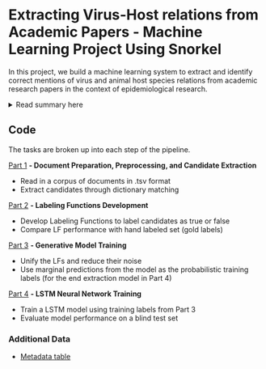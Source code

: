 # Extracting Virus-Host relations from Academic Papers - Machine Learning Project Using Snorkel

In this project, we build a machine learning system to extract and identify correct mentions of virus and animal host species relations from academic research papers in the context of epidemiological research.

<details><summary>Read summary here</summary>
<p>
  
  Considering a large majority of infectious diseases are spread from animals to humans, zoonotic diseases have become an important topic of study and the subject of many research studies. Various species of viruses, such as Flaviviruses, may cause the outbreak of viral zoonotic disease. Hence, the relations between viral and animal host species are major factors in understanding the transmission and characteristics of zoonotic diseases. Natural Language Processing extraction techniques can be used to identify species-level mentions of viral-host relations in academic text. 

  In this project, we build a system to extract and identify correct mentions of virus and animal host species from academic research papers. The goal of such methods is to provide insights into the scientific writing and international research conducted on species linked to zoonotic disease. After extracting frequencies of the mentions of specific viral-host relations, we use supervised machine learning techniques to label entity pairs as having positive or negative associations. 

  One challenge in the way of applying supervised learning methods is the creation of large, labeled training sets. In our project, we require training sets of confirmed viral and host species relations. Hence, we use data programming by way of a training set creation package called Snorkel (created by HazyResearch from Stanford Dawn project) to create training set. The training sets are noisy, machine labeled sets created by applying user-defined heuristics, called labeling functions, to extracted candidate pairs. A generative model is deployed to unify the labeling functions and reduce noise in the final training set. Finally, end extraction is performed by an LSTM model to predict correct relation mentions.    
</p>
</details>


## Code

The tasks are broken up into each step of the pipeline. 


[Part 1](snorkel_part_1.ipynb)
**- Document Preparation, Preprocessing, and Candidate Extraction**
- Read in a corpus of documents in .tsv format
- Extract candidates through dictionary matching

[Part 2](snorkel_part_2.ipynb)
**- Labeling Functions Development**
- Develop Labeling Functions to label candidates as true or false
- Compare LF performance with hand labeled set (gold labels)

[Part 3](snorkel_part_3.ipynb)
**- Generative Model Training**
- Unify the LFs and reduce their noise
- Use marginal predictions from the model as the probabilistic training labels (for the end extraction model in Part 4)

[Part 4](snorkel_part_4.ipynb)
**- LSTM Neural Network Training**
- Train a LSTM model using training labels from Part 3
- Evaluate model performance on a blind test set

### Additional Data
- [Metadata table](https://github.com/EricaXia/snorkel/blob/master/metadata.tsv) 


